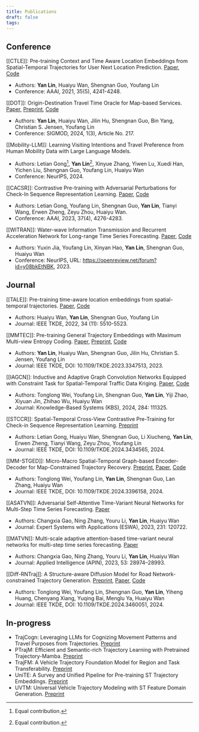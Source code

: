 ```yaml
---
title: Publications
draft: false
tags:
---
```

## Conference

[[CTLE]]: Pre-training Context and Time Aware Location Embeddings from Spatial-Temporal Trajectories for User Next Location Prediction. [Paper](https://ojs.aaai.org/index.php/AAAI/article/view/16548), [Code](https://github.com/Logan-Lin/CTLE)
- Authors: **Yan Lin**, Huaiyu Wan, Shengnan Guo, Youfang Lin
- Conference: AAAI, 2021, 35(5), 4241-4248.

[[DOT]]: Origin-Destination Travel Time Oracle for Map-based Services. [Paper](https://dl.acm.org/doi/10.1145/3617337), [Preprint](https://arxiv.org/abs/2307.03048), [Code](https://github.com/Logan-Lin/DOT)
- Authors: **Yan Lin**, Huaiyu Wan, Jilin Hu, Shengnan Guo, Bin Yang, Christian S. Jensen, Youfang Lin
- Conference: SIGMOD, 2024, 1(3), Article No. 217.

[[Mobility-LLM]]: Learning Visiting Intentions and Travel Preference from Human Mobility Data with Large Language Models.
- Authors: Letian Gong[^Eq], **Yan Lin**[^Eq], Xinyue Zhang, Yiwen Lu, Xuedi Han, Yichen Liu, Shengnan Guo, Youfang Lin, Huaiyu Wan
- Conference: NeurIPS, 2024.

[[CACSR]]: Contrastive Pre-training with Adversarial Perturbations for Check-In Sequence Representation Learning. [Paper](https://ojs.aaai.org/index.php/AAAI/article/view/25546), [Code](https://github.com/LetianGong/CACSR)
- Authors: Letian Gong, Youfang Lin, Shengnan Guo, **Yan Lin**, Tianyi Wang, Erwen Zheng, Zeyu Zhou, Huaiyu Wan.
- Conference: AAAI, 2023, 37(4), 4276-4283.

[[WITRAN]]: Water-wave Information Transmission and Recurrent Acceleration Network for Long-range Time Series Forecasting. [Paper](https://openreview.net/forum?id=y08bkEtNBK), [Code](https://github.com/Water2sea/WITRAN)
- Authors: Yuxin Jia, Youfang Lin, Xinyan Hao, **Yan Lin**, Shengnan Guo, Huaiyu Wan
- Conference: NeurIPS, URL: https://openreview.net/forum?id=y08bkEtNBK, 2023.


## Journal

[[TALE]]: Pre-training time-aware location embeddings from spatial-temporal trajectories. [Paper](https://ieeexplore.ieee.org/abstract/document/9351627), [Code](https://github.com/Logan-Lin/TALE)
- Authors: Huaiyu Wan, **Yan Lin**, Shengnan Guo, Youfang Lin
- Journal: IEEE TKDE, 2022, 34 (11): 5510-5523.

[[MMTEC]]: Pre-training General Trajectory Embeddings with Maximum Multi-view Entropy Coding. [Paper](https://ieeexplore.ieee.org/abstract/document/10375102), [Preprint](https://arxiv.org/abs/2207.14539), [Code](https://github.com/Logan-Lin/MMTEC)
- Authors: **Yan Lin**, Huaiyu Wan, Shengnan Guo, Jilin Hu, Christian S. Jensen, Youfang Lin
- Journal: IEEE TKDE, DOI: 10.1109/TKDE.2023.3347513, 2023.

[[IAGCN]]: Inductive and Adaptive Graph Convolution Networks Equipped with Constraint Task for Spatial-Temporal Traffic Data Kriging. [Paper](https://www.sciencedirect.com/science/article/pii/S0950705123010730), [Code](https://github.com/wtl52656/IAGCN)
- Authors: Tonglong Wei, Youfang Lin, Shengnan Guo, **Yan Lin**, Yiji Zhao, Xiyuan Jin, Zhihao Wu, Huaiyu Wan
- Journal: Knowledge-Based Systems (KBS), 2024, 284: 111325.

[[STCCR]]: Spatial-Temporal Cross-View Contrastive Pre-Training for Check-in Sequence Representation Learning. [Preprint](https://arxiv.org/abs/2407.15899)
- Authors: Letian Gong, Huaiyu Wan, Shengnan Guo, Li Xiucheng, **Yan Lin**, Erwen Zheng, Tianyi Wang, Zeyu Zhou, Youfang Lin
- Journal: IEEE TKDE, DOI: 10.1109/TKDE.2024.3434565, 2024.

[[MM-STGED]]: Micro-Macro Spatial-Temporal Graph-based Encoder-Decoder for Map-Constrained Trajectory Recovery. [Preprint](https://arxiv.org/abs/2404.19141), [Paper](https://www.computer.org/csdl/journal/tk/5555/01/10517676/1WCj0j0FljW), [Code](https://github.com/wtl52656/MM-STGED)
- Authors: Tonglong Wei, Youfang Lin, **Yan Lin**, Shengnan Guo, Lan Zhang, Huaiyu Wan
- Journal: IEEE TKDE, DOI: 10.1109/TKDE.2024.3396158, 2024.

[[ASATVN]]: Adversarial Self-Attentive Time-Variant Neural Networks for Multi-Step Time Series Forecasting. [Paper](https://www.sciencedirect.com/science/article/pii/S0957417423012241)
- Authors: Changxia Gao, Ning Zhang, Youru Li, **Yan Lin**, Huaiyu Wan
- Journal: Expert Systems with Applications (ESWA), 2023, 231: 120722.

[[MATVN]]: Multi-scale adaptive attention-based time-variant neural networks for multi-step time series forecasting. [Paper](https://link.springer.com/article/10.1007/s10489-023-05057-7)
- Authors: Changxia Gao, Ning Zhang, Youru Li, **Yan Lin**, Huaiyu Wan
- Journal: Applied Intelligence (APIN), 2023, 53: 28974–28993.

[[Diff-RNTraj]]: A Structure-aware Diffusion Model for Road Network-constrained Trajectory Generation. [Preprint](https://arxiv.org/abs/2402.07369), [Paper](https://www.computer.org/csdl/journal/tk/5555/01/10679607/20b3hlbjBOo), [Code](https://github.com/wtl52656/Diff-RNTraj)
- Authors: Tonglong Wei, Youfang Lin, Shengnan Guo, **Yan Lin**, Yiheng Huang, Chenyang Xiang, Yuqing Bai, Menglu Ya, Huaiyu Wan
- Journal: IEEE TKDE, DOI: 10.1109/TKDE.2024.3460051, 2024.

## In-progress

- TrajCogn: Leveraging LLMs for Cognizing Movement Patterns and Travel Purposes from Trajectories. [Preprint](https://arxiv.org/abs/2405.12459)
- PTrajM: Efficient and Semantic-rich Trajectory Learning with Pretrained Trajectory-Mamba. [Preprint](https://arxiv.org/abs/2408.04916)
- TrajFM: A Vehicle Trajectory Foundation Model for Region and Task Transferability. [Preprint](https://arxiv.org/abs/2408.15251)
- UniTE: A Survey and Unified Pipeline for Pre-training ST Trajectory Embeddings. [Preprint](https://arxiv.org/abs/2407.12550)
- UVTM: Universal Vehicle Trajectory Modeling with ST Feature Domain Generation. [Preprint](https://arxiv.org/abs/2402.07232)

[^Eq]: Equal contribution.